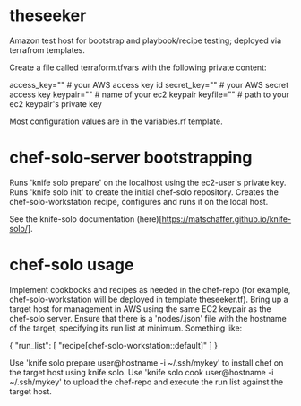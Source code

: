 # theseeker
Amazon test host for bootstrap and playbook/recipe testing; deployed via terrafrom templates.

Create a file called terraform.tfvars with the following private content:

  access_key="" # your AWS access key id
  secret_key="" # your AWS secret access key
  keypair="" # name of your ec2 keypair
  keyfile="" # path to your ec2 keypair's  private key

Most configuration values are in the variables.rf template.

# chef-solo-server bootstrapping
Runs 'knife solo prepare' on the localhost using the ec2-user's private key.
Runs 'knife solo init' to create the initial chef-solo repository.
Creates the chef-solo-workstation recipe, configures and runs it on the local host.

See the knife-solo documentation (here)[https://matschaffer.github.io/knife-solo/].

# chef-solo usage
Implement cookbooks and recipes as needed in the chef-repo (for example, chef-solo-workstation will be deployed in template theseeker.tf).
Bring up a target host for management in AWS using the same EC2 keypair as the chef-solo server.
Ensure that there is a 'nodes/<hostname>.json' file with the hostname of the target, specifying its run list at minimum. Something like:

  {
    "run_list": [
      "recipe[chef-solo-workstation::default]"
    ]
  }

Use 'knife solo prepare user@hostname -i ~/.ssh/mykey' to install chef on the target host using knife solo.
Use 'knife solo cook user@hostname -i ~/.ssh/mykey' to upload the chef-repo and execute the run list against the target host.
